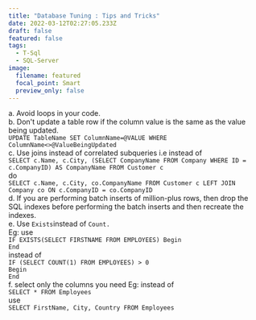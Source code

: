 ```yaml
---
title: "Database Tuning : Tips and Tricks"
date: 2022-03-12T02:27:05.233Z
draft: false
featured: false
tags:
  - T-Sql
  - SQL-Server
image:
  filename: featured
  focal_point: Smart
  preview_only: false
---
```

a. Avoid loops in your code.\
b. Don't update a table row if the column value is the same as the value being updated. \
`UPDATE TableName SET ColumnName=@VALUE WHERE ColumnName<>@ValueBeingUpdated`\
c. Use joins instead of correlated subqueries i.e instead of\
`SELECT c.Name, c.City, (SELECT CompanyName FROM Company WHERE ID = c.CompanyID) AS CompanyName FROM Customer c`\
do\
`SELECT c.Name, c.City, co.CompanyName FROM Customer c LEFT JOIN Company co ON c.CompanyID = co.CompanyID`\
d. If you are performing batch inserts of million-plus rows, then drop the SQL indexes before performing the batch inserts and then recreate the indexes. \
e. Use `Exists`instead of `Count.`\
Eg: use \
`IF EXISTS(SELECT FIRSTNAME FROM EMPLOYEES)
Begin`\
`End`\
instead of\
`IF (SELECT COUNT(1) FROM EMPLOYEES) > 0`\
`Begin`\
`End`\
f. select only the columns you need Eg: instead of \
`SELECT * FROM Employees`\
use\
`SELECT FirstName, City, Country FROM Employees`